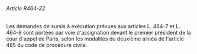 ###### Article R464-22

Les demandes de sursis à exécution prévues aux articles L. 464-7 et L. 464-8 sont portées par voie d'assignation devant le premier président de la cour d'appel de Paris, selon les modalités du deuxième alinéa de l'article 485 du code de procédure civile.

